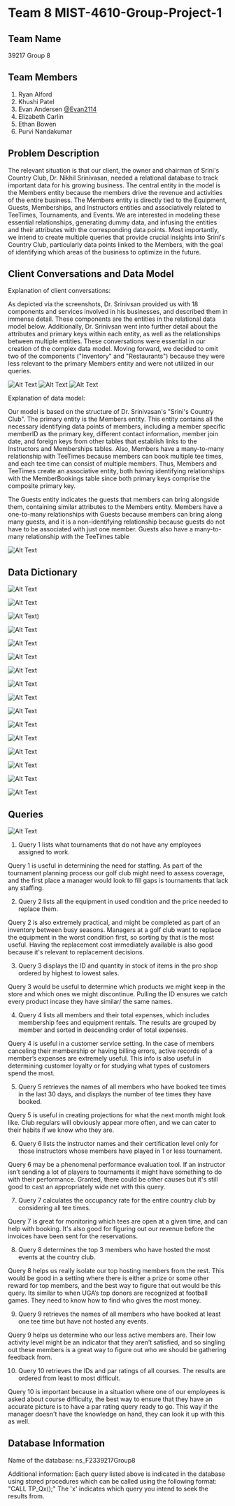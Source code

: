 # Team 8 MIST-4610-Group-Project-1

## Team Name
39217 Group 8

## Team Members
1. Ryan Alford
2. Khushi Patel
3. Evan Andersen [@Evan2114](https://github.com/Evan2114)
4. Elizabeth Carlin
5. Ethan Bowen
6. Purvi Nandakumar

## Problem Description
The relevant situation is that our client, the owner and chairman of Srini's Country Club, Dr. Nikhil Srinivasan, needed a relational database to track important data for his growing business. The central entity in the model is the Members entity because the members drive the revenue and activities of the entire business. The Members entity is directly tied to the Equipment, Guests, Memberships, and Instructors entities and associatively related to TeeTimes, Tournaments, and Events. We are interested in modeling these essential relationships, generating dummy data, and infusing the entities and their attributes with the corresponding data points. Most importantly, we intend to create multiple queries that provide crucial insights into Srini's Country Club, particularly data points linked to the Members, with the goal of identifying which areas of the business to optimize in the future.

## Client Conversations and Data Model

Explanation of client conversations:

As depicted via the screenshots, Dr. Srinivsan provided us with 18 components and services involved in his businesses, and described them in immense detail. These components are the entities in the relational data model below. Additionally, Dr. Srinivsan went into further detail about the attributes and primary keys within each entity, as well as the relationships between multiple entities. These conversations were essential in our creation of the complex data model. Moving forward, we decided to omit two of the components ("Inventory" and "Restaurants") because they were less relevant to the primary Members entity and were not utilized in our queries. 

![Alt Text](https://github.com/Evan2114/MIST-4610-Group-Project-1/blob/main/Conversation%201.png)
![Alt Text](https://github.com/Evan2114/MIST-4610-Group-Project-1/blob/main/Conversation%202.png)
![Alt Text](https://github.com/Evan2114/MIST-4610-Group-Project-1/blob/main/Conversation%203.png)

Explanation of data model:

Our model is based on the structure of Dr. Srinivasan's "Srini's Country Club". The primary entity is the Members entity. This entity contains all the necessary identifying data points of members, including a member specific memberID as the primary key, different contact information, member join date, and foreign keys from other tables that establish links to the Instructors and Memberships tables. Also, Members have a many-to-many relationship with TeeTimes because members can book multiple tee times, and each tee time can consist of multiple members. Thus, Members and TeeTimes create an associative entity, both having identifying relationships with the MemberBookings table since both primary keys comprise the composite primary key.

The Guests entity indicates the guests that members can bring alongside them, containing similar attributes to the Members entity. Members have a one-to-many relationships with Guests because members can bring along many guests, and it is a non-identifying relationship because guests do not have to be associated with just one member. Guests also have a many-to-many relationship with the TeeTimes table

![Alt Text](https://github.com/Evan2114/MIST-4610-Group-Project-1/blob/main/Data%20Model.png)

## Data Dictionary

![Alt Text](https://github.com/Evan2114/MIST-4610-Group-Project-1/blob/main/Courses.png)

![Alt Text](https://github.com/Evan2114/MIST-4610-Group-Project-1/blob/main/Employees.png)

![Alt Text](https://github.com/Evan2114/MIST-4610-Group-Project-1/blob/main/Equipment.png))

![Alt Text](https://github.com/Evan2114/MIST-4610-Group-Project-1/blob/main/Events.png)

![Alt Text](https://github.com/Evan2114/MIST-4610-Group-Project-1/blob/main/GolfCarts.png)

![Alt Text](https://github.com/Evan2114/MIST-4610-Group-Project-1/blob/main/GuestBookings.png)

![Alt Text](https://github.com/Evan2114/MIST-4610-Group-Project-1/blob/main/Guests.png)

![Alt Text](https://github.com/Evan2114/MIST-4610-Group-Project-1/blob/main/Instructors.png)

![Alt Text](https://github.com/Evan2114/MIST-4610-Group-Project-1/blob/main/MemberBookings.png)

![Alt Text](https://github.com/Evan2114/MIST-4610-Group-Project-1/blob/main/MemberEvents.png)

![Alt Text](https://github.com/Evan2114/MIST-4610-Group-Project-1/blob/main/Members.png)

![Alt Text](https://github.com/Evan2114/MIST-4610-Group-Project-1/blob/main/Memberships.png)

![Alt Text](https://github.com/Evan2114/MIST-4610-Group-Project-1/blob/main/Member%20Tournaments.png)

![Alt Text](https://github.com/Evan2114/MIST-4610-Group-Project-1/blob/main/ProShop.png)

![Alt Text](https://github.com/Evan2114/MIST-4610-Group-Project-1/blob/main/TeeTimes.png)

![Alt Text](https://github.com/Evan2114/MIST-4610-Group-Project-1/blob/main/Tournaments.png)

## Queries

![Alt Text](https://github.com/Evan2114/MIST-4610-Group-Project-1/blob/main/Feature%20List.png)

1. Query 1 lists what tournaments that do not have any employees assigned to work.

Query 1 is useful in determining the need for staffing. As part of the tournament planning process our golf club might need to assess coverage, and the first place a manager would look to fill gaps is tournaments that lack any staffing.

2. Query 2 lists all the equipment in used condition and the price needed to replace them.

Query 2 is also extremely practical, and might be completed as part of an inventory between busy seasons. Managers at a golf club want to replace the equipment in the worst condition first, so sorting by that is the most useful. Having the replacement cost immediately available is also good because it's relevant to replacement decisions. 

3. Query 3 displays the ID and quantity in stock of items in the pro shop ordered by highest to lowest sales.

Query 3 would be useful to determine which products we might keep in the store and which ones we might discontinue. Pulling the ID ensures we catch every product incase they have similar/ the same names. 

4. Query 4 lists all members and their total expenses, which includes membership fees and equipment rentals. The results are grouped by member and sorted in descending order of total expenses.

Query 4 is useful in a customer service setting. In the case of members canceling their membership or having billing errors, active records of a member’s expenses are extremely useful. This info is also useful in determining customer loyalty or for studying what types of customers spend the most. 

5. Query 5 retrieves the names of all members who have booked tee times in the last 30 days, and displays the number of tee times they have booked.

Query 5 is useful in creating projections for what the next month might look like. Club regulars will obviously appear more often, and we can cater to their habits if we know who they are. 

6. Query 6 lists the instructor names and their certification level only for those instructors whose members have played in 1 or less tournament.

Query 6 may be a phenomenal performance evaluation tool. If an instructor isn’t sending a lot of players to tournaments it might have something to do with their performance. Granted, there could be other causes but it's still good to cast an appropriately wide net with this query. 

7. Query 7 calculates the occupancy rate for the entire country club by considering all tee times.

Query 7 is great for monitoring which tees are open at a given time, and can help with booking. It's also good for figuring out our revenue before the invoices have been sent for the reservations. 

8. Query 8 determines the top 3 members who have hosted the most events at the country club.

Query 8 helps us really isolate our top hosting members from the rest. This would be good in a setting where there is either a prize or some other reward for top members, and the best way to figure that out would be this query. Its similar to when UGA’s top donors are recognized at football games. They need to know how to find who gives the most money. 

9. Query 9 retrieves the names of all members who have booked at least one tee time but have not hosted any events.

Query 9  helps us determine who our less active members are. Their low activity level might be an indicator that they aren’t satisfied, and so singling out these members is a great way to figure out who we should be gathering feedback from.

10. Query 10 retrieves the IDs and par ratings of all courses. The results are ordered from least to most difficult.

Query 10 is important because in a situation where one of our employees is asked about course difficulty, the best way to ensure that they have an accurate picture is to have a par rating query ready to go. This way if the manager doesn't have the knowledge on hand, they can look it up with this as well. 

## Database Information
Name of the database: ns_F2339217Group8

Additional information: Each query listed above is indicated in the database using stored procedures which can be called using the following format: "CALL TP_Qx();" The 'x' indicates which query you intend to seek the results from.
